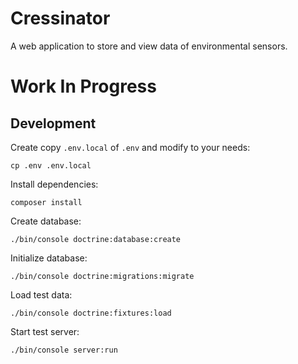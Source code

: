 Cressinator
===========

A web application to store and view data of environmental sensors.

# Work In Progress

## Development

Create copy `.env.local` of `.env` and modify to your needs:

    cp .env .env.local

Install dependencies:

    composer install

Create database:

    ./bin/console doctrine:database:create

Initialize database:

    ./bin/console doctrine:migrations:migrate

Load test data:

    ./bin/console doctrine:fixtures:load

Start test server:

    ./bin/console server:run
